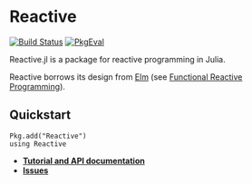 # Reactive

[![Build Status](https://travis-ci.org/JuliaLang/Reactive.jl.png)](https://travis-ci.org/shashi/Reactive.jl)
[![PkgEval](http://pkg.julialang.org/badges/Reactive_release.svg)](http://pkg.julialang.org/?pkg=Reactive&ver=0.3)

Reactive.jl is a package for reactive programming in Julia.

Reactive borrows its design from [Elm](http://elm-lang.org/) (see [Functional Reactive Programming](http://elm-lang.org/learn/What-is-FRP.elm)).

## Quickstart

```{.julia execute="false"}
Pkg.add("Reactive")
using Reactive
```

* **[Tutorial and API documentation](http://julialang.github.io/Reactive.jl)**
* [**Issues**](https://github.com/JuliaLang/Reactive.jl/issues/new)
